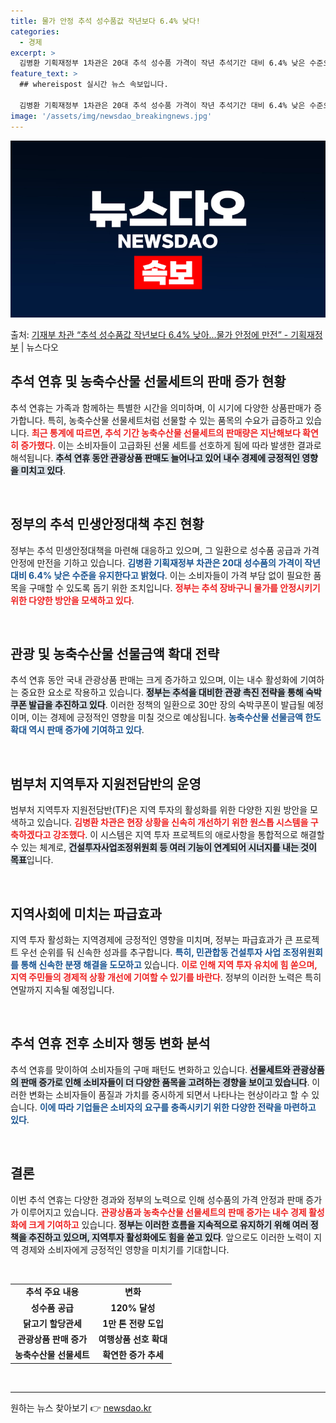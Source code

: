 ```yaml
---
title: 물가 안정 추석 성수품값 작년보다 6.4% 낮다!
categories:
  - 경제
excerpt: >
  김병환 기획재정부 1차관은 20대 추석 성수품 가격이 작년 추석기간 대비 6.4% 낮은 수준으로 유지되고 있…
feature_text: >
  ## whereispost 실시간 뉴스 속보입니다.

  김병환 기획재정부 1차관은 20대 추석 성수품 가격이 작년 추석기간 대비 6.4% 낮은 수준으로 유지되고 있…
image: '/assets/img/newsdao_breakingnews.jpg'
---
```


![뉴스다오 속보](/assets/img/newsdao_breakingnews.jpg)

<p>출처: <a href="https://newsdao.kr/2024" rel="dofollow">기재부 차관 “추석 성수품값 작년보다 6.4% 낮아…물가 안정에 만전” - 기획재정부</a> | 뉴스다오</p>

<h2 data-ke-size="size26">추석 연휴 및 농축수산물 선물세트의 판매 증가 현황</h2>

<p data-ke-size="size16">추석 연휴는 가족과 함께하는 특별한 시간을 의미하며, 이 시기에 다양한 상품판매가 증가합니다. 특히, 농축수산물 선물세트처럼 선물할 수 있는 품목의 수요가 급증하고 있습니다. <b><span style="color: #ee2323;">최근 통계에 따르면, 추석 기간 농축수산물 선물세트의 판매량은 지난해보다 확연히 증가했다</span></b>. 이는 소비자들이 고급화된 선물 세트를 선호하게 됨에 따라 발생한 결과로 해석됩니다. <b><span style="background-color: #21538527;">추석 연휴 동안 관광상품 판매도 늘어나고 있어 내수 경제에 긍정적인 영향을 미치고 있다</span></b>.</p>

<p data-ke-size="size16">&nbsp;</p>

<h2 data-ke-size="size26">정부의 추석 민생안정대책 추진 현황</h2>

<p data-ke-size="size16">정부는 추석 민생안정대책을 마련해 대응하고 있으며, 그 일환으로 성수품 공급과 가격 안정에 만전을 기하고 있습니다. <b><span style="color: #1a5490;">김병환 기획재정부 차관은 20대 성수품의 가격이 작년 대비 6.4% 낮은 수준을 유지한다고 밝혔다</span></b>. 이는 소비자들이 가격 부담 없이 필요한 품목을 구매할 수 있도록 돕기 위한 조치입니다. <b><span style="color: #ee2323;">정부는 추석 장바구니 물가를 안정시키기 위한 다양한 방안을 모색하고 있다</span></b>.</p>

<p data-ke-size="size16">&nbsp;</p>

<h2 data-ke-size="size26">관광 및 농축수산물 선물금액 확대 전략</h2>

<p data-ke-size="size16">추석 연휴 동안 국내 관광상품 판매는 크게 증가하고 있으며, 이는 내수 활성화에 기여하는 중요한 요소로 작용하고 있습니다. <b><span style="background-color: #21538527;">정부는 추석을 대비한 관광 촉진 전략을 통해 숙박쿠폰 발급을 추진하고 있다</span></b>. 이러한 정책의 일환으로 30만 장의 숙박쿠폰이 발급될 예정이며, 이는 경제에 긍정적인 영향을 미칠 것으로 예상됩니다. <b><span style="color: #1a5490;">농축수산물 선물금액 한도 확대 역시 판매 증가에 기여하고 있다</span></b>.</p>

<p data-ke-size="size16">&nbsp;</p>

<h2 data-ke-size="size26">범부처 지역투자 지원전담반의 운영</h2>

<p data-ke-size="size16">범부처 지역투자 지원전담반(TF)은 지역 투자의 활성화를 위한 다양한 지원 방안을 모색하고 있습니다. <b><span style="color: #ee2323;">김병환 차관은 현장 상황을 신속히 개선하기 위한 원스톱 시스템을 구축하겠다고 강조했다</span></b>. 이 시스템은 지역 투자 프로젝트의 애로사항을 통합적으로 해결할 수 있는 체계로, <b><span style="background-color: #21538527;">건설투자사업조정위원회 등 여러 기능이 연계되어 시너지를 내는 것이 목표</span></b>입니다.</p>

<p data-ke-size="size16">&nbsp;</p>

<h2 data-ke-size="size26">지역사회에 미치는 파급효과</h2>

<p data-ke-size="size16">지역 투자 활성화는 지역경제에 긍정적인 영향을 미치며, 정부는 파급효과가 큰 프로젝트 우선 순위를 둬 신속한 성과를 추구합니다. <b><span style="color: #1a5490;">특히, 민관합동 건설투자 사업 조정위원회를 통해 신속한 분쟁 해결을 도모하고</span></b> 있습니다. <b><span style="color: #ee2323;">이로 인해 지역 투자 유치에 힘 쏟으며, 지역 주민들의 경제적 상황 개선에 기여할 수 있기를 바란다</span></b>. 정부의 이러한 노력은 특히 연말까지 지속될 예정입니다.</p>

<p data-ke-size="size16">&nbsp;</p>

<h2 data-ke-size="size26">추석 연휴 전후 소비자 행동 변화 분석</h2>

<p data-ke-size="size16">추석 연휴를 맞이하여 소비자들의 구매 패턴도 변화하고 있습니다. <b><span style="background-color: #21538527;">선물세트와 관광상품의 판매 증가로 인해 소비자들이 더 다양한 품목을 고려하는 경향을 보이고 있습니다</span></b>. 이러한 변화는 소비자들이 품질과 가치를 중시하게 되면서 나타나는 현상이라고 할 수 있습니다. <b><span style="color: #1a5490;">이에 따라 기업들은 소비자의 요구를 충족시키기 위한 다양한 전략을 마련하고 있다</span></b>.</p>

<p data-ke-size="size16">&nbsp;</p>

<h2 data-ke-size="size26">결론</h2>

<p data-ke-size="size16">이번 추석 연휴는 다양한 경과와 정부의 노력으로 인해 성수품의 가격 안정과 판매 증가가 이루어지고 있습니다. <b><span style="color: #ee2323;">관광상품과 농축수산물 선물세트의 판매 증가는 내수 경제 활성화에 크게 기여하고</span></b> 있습니다. <b><span style="background-color: #21538527;">정부는 이러한 흐름을 지속적으로 유지하기 위해 여러 정책을 추진하고 있으며, 지역투자 활성화에도 힘을 쏟고 있다</span></b>. 앞으로도 이러한 노력이 지역 경제와 소비자에게 긍정적인 영향을 미치기를 기대합니다.</p>

<p data-ke-size="size16">&nbsp;</p>

<table>
<tr>
<td style="text-align: center; height: 17px;"><b>추석 주요 내용</b></td>
<td style="text-align: center; height: 17px;"><b>변화</b></td>
</tr>
<tr>
<td style="text-align: center; height: 17px;"><b>성수품 공급</b></td>
<td style="text-align: center; height: 17px;"><b>120% 달성</b></td>
</tr>
<tr>
<td style="text-align: center; height: 17px;"><b>닭고기 할당관세</b></td>
<td style="text-align: center; height: 17px;"><b>1만 톤 전량 도입</b></td>
</tr>
<tr>
<td style="text-align: center; height: 17px;"><b>관광상품 판매 증가</b></td>
<td style="text-align: center; height: 17px;"><b>여행상품 선호 확대</b></td>
</tr>
<tr>
<td style="text-align: center; height: 17px;"><b>농축수산물 선물세트</b></td>
<td style="text-align: center; height: 17px;"><b>확연한 증가 추세</b></td>
</tr>
</table>

<p data-ke-size="size16">&nbsp;</p>

<hr /> 

원하는 뉴스 찾아보기 👉 <a href="https://newsdao.kr" rel="dofollow">newsdao.kr</a>


